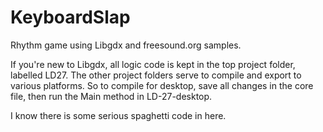 KeyboardSlap
============

Rhythm game using Libgdx and freesound.org samples.

If you're new to Libgdx, all logic code is kept in the top project folder, labelled LD27. The other project folders serve to compile and export to various platforms. So to compile for desktop, save all changes in the core file, then run the Main method in LD-27-desktop.

I know there is some serious spaghetti code in here.
